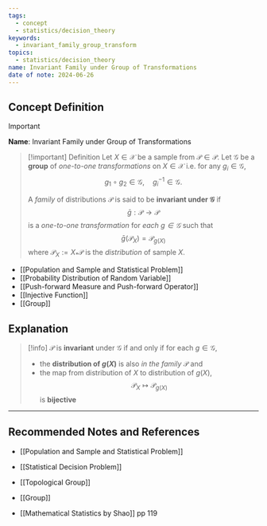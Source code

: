 ```yaml
---
tags:
  - concept
  - statistics/decision_theory
keywords:
  - invariant_family_group_transform
topics:
  - statistics/decision_theory
name: Invariant Family under Group of Transformations
date of note: 2024-06-26
---
```


## Concept Definition

>[!important]
>**Name**: Invariant Family under Group of Transformations

>[!important] Definition
>Let $X\in \mathcal{X}$ be a sample from $\mathcal{P} \in \mathscr{P}$. Let $\mathcal{G}$ be a **group** of *one-to-one transformations* on $X \in \mathcal{X}$ i.e. for any $g_{i} \in \mathcal{G}$, $$g_{1} \circ g_{2} \in \mathcal{G}, \quad g_{i}^{-1} \in \mathcal{G}.$$
>
>A *family* of distributions $\mathscr{P}$ is said to be **invariant under $\mathcal{G}$** if $$\bar{g}: \mathscr{P} \to \mathscr{P}$$ is a *one-to-one transformation* for *each $g\in \mathcal{G}$*  such that $$\bar{g}\left(\mathcal{P}_{X} \right) = \mathcal{P}_{g(X)}$$ where $\mathcal{P}_{X} := X_{*}\mathcal{P}$ is the *distribution* of sample $X$.

- [[Population and Sample and Statistical Problem]]
- [[Probability Distribution of Random Variable]]
- [[Push-forward Measure and Push-forward Operator]]
- [[Injective Function]]
- [[Group]]

## Explanation

>[!info]
>$\mathscr{P}$ is **invariant** under $\mathcal{G}$ if and only if for each $g\in \mathcal{G}$, 
>- the **distribution of $g(X)$** is also *in the family* $\mathscr{P}$ and 
>- the map from distribution of $X$ to distribution of $g(X)$, $$\mathcal{P}_{X} \mapsto \mathcal{P}_{g(X)}$$  is **bijective** 





-----------
##  Recommended Notes and References

- [[Population and Sample and Statistical Problem]]
- [[Statistical Decision Problem]]

- [[Topological Group]]
- [[Group]]

- [[Mathematical Statistics by Shao]] pp 119
